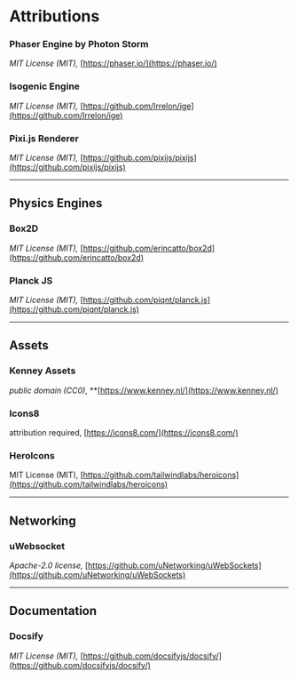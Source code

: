 # Attributions

### Phaser Engine by Photon Storm

*MIT License (MIT),* [https://phaser.io/](https://phaser.io/)

### Isogenic Engine

*MIT License (MIT),* [https://github.com/Irrelon/ige](https://github.com/Irrelon/ige)

### Pixi.js Renderer

*MIT License (MIT),* [https://github.com/pixijs/pixijs](https://github.com/pixijs/pixijs)

---

## Physics Engines

### Box2D

*MIT License (MIT),* [https://github.com/erincatto/box2d](https://github.com/erincatto/box2d)

### Planck JS

*MIT License (MIT),* [https://github.com/piqnt/planck.js](https://github.com/piqnt/planck.js)

---

## Assets

### Kenney Assets

*public domain (CC0)*, **[https://www.kenney.nl/](https://www.kenney.nl/)  


### Icons8

attribution required, [https://icons8.com/](https://icons8.com/)

### HeroIcons

MIT License (MIT), [https://github.com/tailwindlabs/heroicons](https://github.com/tailwindlabs/heroicons)

---

## Networking

### uWebsocket

*Apache-2.0 license,* [https://github.com/uNetworking/uWebSockets](https://github.com/uNetworking/uWebSockets)

---

## Documentation

### Docsify

*MIT License (MIT),* [https://github.com/docsifyjs/docsify/](https://github.com/docsifyjs/docsify/)